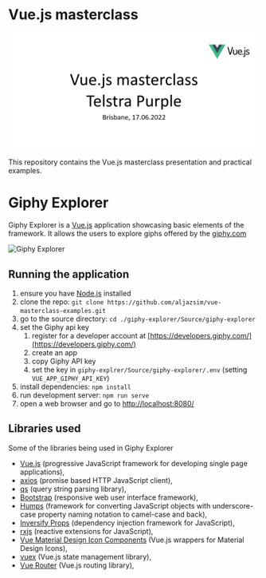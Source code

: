 # Vue.js masterclass

![vue.js masterclass](cover.png "Vue.js masterclass")

This repository contains the Vue.js masterclass presentation and practical examples.

# Giphy Explorer

Giphy Explorer is a [Vue.js](https://vuejs.org/) application showcasing basic elements of the framework. It allows the users to explore giphs offered by the [giphy.com](https://giphy.com/)

![Giphy Explorer](./giphy-explorer.gif)

## Running the application

1. ensure you have [Node.js](https://nodejs.org/en/) installed
2. clone the repo: `git clone https://github.com/aljazsim/vue-masterclass-examples.git`
3. go to the source directory: `cd ./giphy-explorer/Source/giphy-explorer`
4. set the Giphy api key
    1. register for a developer account at [https://developers.giphy.com/](https://developers.giphy.com/)
    2. create an app
    3. copy Giphy API key
    4. set the key in `giphy-explrer/Source/giphy-explorer/.env` (setting `VUE_APP_GIPHY_API_KEY`)
5. install dependencies: `npm install`
6. run development server: `npm run serve`
7. open a web browser and go to [http://localhost:8080/](http://localhost:8080/)

## Libraries used

Some of the libraries being used in Giphy Explorer

-   [Vue.js](https://vuejs.org/) (progressive JavaScript framework for developing single page applications),
-   [axios](https://axios-http.com/) (promise based HTTP JavaScript client),
-   [qs](github.com/ljharb/qs) (query string parsing library),
-   [Bootstrap](https://getbootstrap.com/) (responsive web user interface framework),
-   [Humps](https://github.com/domchristie/humps) (framework for converting JavaScript objects with underscore-case property naming notation to camel-case and back),
-   [Inversify Props](https://github.com/CKGrafico/inversify-props) (dependency injection framework for JavaScript),
-   [rxjs](https://rxjs.dev/) (reactive extensions for JavaScript),
-   [Vue Material Design Icon Components](https://www.npmjs.com/package/vue-material-design-icons) (Vue.js wrappers for Material Design Icons),
-   [vuex](https://vuex.vuejs.org/) (Vue.js state management library),
-   [Vue Router](https://router.vuejs.org/) (Vue.js routing library),
